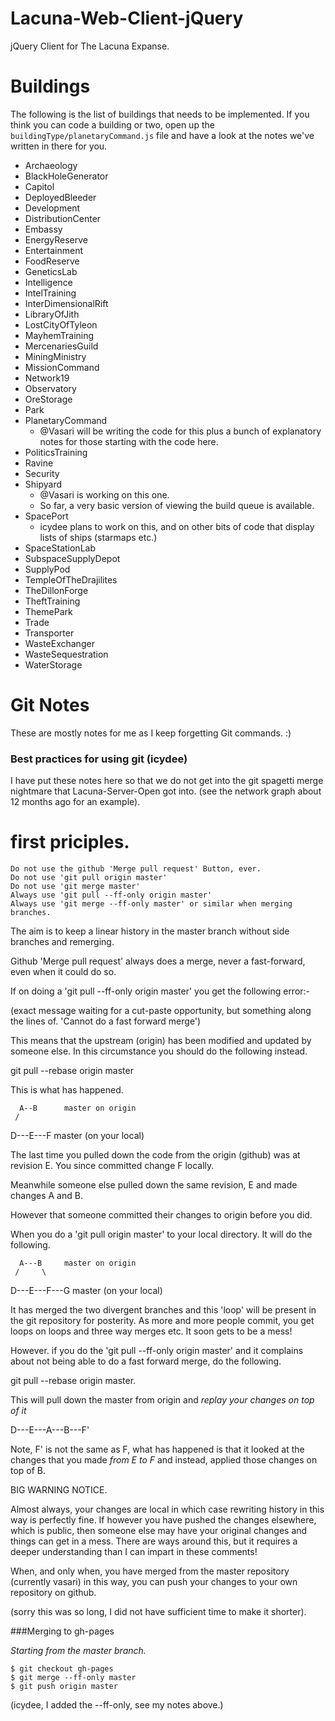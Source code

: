 Lacuna-Web-Client-jQuery
========================

jQuery Client for The Lacuna Expanse.


Buildings
=========

The following is the list of buildings that needs to be implemented. If you think you can code a building or two, open up the `buildingType/planetaryCommand.js` file and have a look at the notes we've written in there for you.

* Archaeology
* BlackHoleGenerator
* Capitol
* DeployedBleeder
* Development
* DistributionCenter
* Embassy
* EnergyReserve
* Entertainment
* FoodReserve
* GeneticsLab
* Intelligence
* IntelTraining
* InterDimensionalRift
* LibraryOfJith
* LostCityOfTyleon
* MayhemTraining
* MercenariesGuild
* MiningMinistry
* MissionCommand
* Network19
* Observatory
* OreStorage
* Park
* PlanetaryCommand
    * @Vasari will be writing the code for this plus a bunch of explanatory notes for those starting with the code here.
* PoliticsTraining
* Ravine
* Security
* Shipyard
    * @Vasari is working on this one.
    * So far, a very basic version of viewing the build queue is available.
* SpacePort
    * icydee plans to work on this, and on other bits of code that display lists of ships (starmaps etc.)
* SpaceStationLab
* SubspaceSupplyDepot
* SupplyPod
* TempleOfTheDrajilites
* TheDillonForge
* TheftTraining
* ThemePark
* Trade
* Transporter
* WasteExchanger
* WasteSequestration
* WaterStorage

Git Notes
=========

These are mostly notes for me as I keep forgetting Git commands. :)

### Best practices for using git (icydee)

I have put these notes here so that we do not get into the git spagetti merge
nightmare that Lacuna-Server-Open got into. (see the network graph about 12 
months ago for an example).

# first priciples.
    Do not use the github 'Merge pull request' Button, ever.
    Do not use 'git pull origin master'
    Do not use 'git merge master'
    Always use 'git pull --ff-only origin master'
    Always use 'git merge --ff-only master' or similar when merging branches.

The aim is to keep a linear history in the master branch without side branches 
and remerging.

Github 'Merge pull request' always does a merge, never a fast-forward, even
when it could do so.

If on doing a 'git pull --ff-only origin master' you get the following error:-

  (exact message waiting for a cut-paste opportunity, but something along the
  lines of. 'Cannot do a fast forward merge')

This means that the upstream (origin) has been modified and updated by someone
else. In this circumstance you should do the following instead.

git pull --rebase origin master

This is what has happened.

      A--B      master on origin
     /
D---E---F       master (on your local)

The last time you pulled down the code from the origin (github) was at revision
E. You since committed change F locally.

Meanwhile someone else pulled down the same revision, E and made changes A and B.

However that someone committed their changes to origin before you did.

When you do a 'git pull origin master' to your local directory. It will do the
following.

      A---B     master on origin
     /     \
D---E---F---G   master (on your local)

It has merged the two divergent branches and this 'loop' will be present in the
git repository for posterity. As more and more people commit, you get loops on
loops and three way merges etc. It soon gets to be a mess!

However. if you do the 'git pull --ff-only origin master' and it complains about
not being able to do a fast forward merge, do the following.

git pull --rebase origin master.

This will pull down the master from origin and *replay your changes on top of it*

D---E---A---B---F'

Note, F' is not the same as F, what has happened is that it looked at the changes
that you made *from E to F* and instead, applied those changes on top of B.

BIG WARNING NOTICE.

Almost always, your changes are local in which case rewriting history in this way
is perfectly fine. If however you have pushed the changes elsewhere, which is
public, then someone else may have your original changes and things can get in a
mess. There are ways around this, but it requires a deeper understanding than I
can impart in these comments!

When, and only when, you have merged from the master repository (currently vasari)
in this way, you can push your changes to your own repository on github.

(sorry this was so long, I did not have sufficient time to make it shorter).


###Merging to gh-pages

*Starting from the master branch.*

    $ git checkout gh-pages
    $ git merge --ff-only master
    $ git push origin master

(icydee, I added the --ff-only, see my notes above.)

